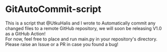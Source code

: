 # GitAutoCommit-script
This is a script that @UtkuHalis and I wrote to Automatically commit any changed files to a remote GitHub repository, we will soon be releasing V1.0 as a GitHub Action!<br> For now, feel free to place and run main.py in your repository's directory.
<br> Please raise an Issue or a PR in case you found a bug!
